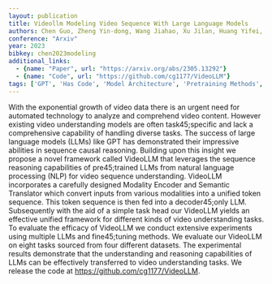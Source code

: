 ```yaml
---
layout: publication
title: Videollm Modeling Video Sequence With Large Language Models
authors: Chen Guo, Zheng Yin-dong, Wang Jiahao, Xu Jilan, Huang Yifei, Pan Junting, Wang Yi, Wang Yali, Qiao Yu, Lu Tong, Wang Limin
conference: "Arxiv"
year: 2023
bibkey: chen2023modeling
additional_links:
  - {name: "Paper", url: "https://arxiv.org/abs/2305.13292"}
  - {name: "Code", url: "https://github.com/cg1177/VideoLLM"}
tags: ['GPT', 'Has Code', 'Model Architecture', 'Pretraining Methods', 'RAG', 'Tools']
---
```

With the exponential growth of video data there is an urgent need for automated technology to analyze and comprehend video content. However existing video understanding models are often task45;specific and lack a comprehensive capability of handling diverse tasks. The success of large language models (LLMs) like GPT has demonstrated their impressive abilities in sequence causal reasoning. Building upon this insight we propose a novel framework called VideoLLM that leverages the sequence reasoning capabilities of pre45;trained LLMs from natural language processing (NLP) for video sequence understanding. VideoLLM incorporates a carefully designed Modality Encoder and Semantic Translator which convert inputs from various modalities into a unified token sequence. This token sequence is then fed into a decoder45;only LLM. Subsequently with the aid of a simple task head our VideoLLM yields an effective unified framework for different kinds of video understanding tasks. To evaluate the efficacy of VideoLLM we conduct extensive experiments using multiple LLMs and fine45;tuning methods. We evaluate our VideoLLM on eight tasks sourced from four different datasets. The experimental results demonstrate that the understanding and reasoning capabilities of LLMs can be effectively transferred to video understanding tasks. We release the code at https://github.com/cg1177/VideoLLM.
